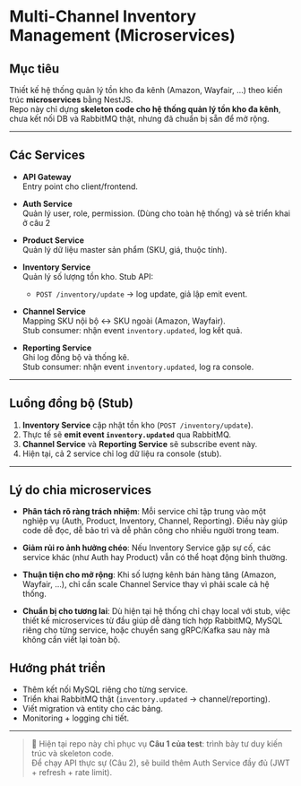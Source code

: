 # Multi-Channel Inventory Management (Microservices)

## Mục tiêu
Thiết kế hệ thống quản lý tồn kho đa kênh (Amazon, Wayfair, …) theo kiến trúc **microservices** bằng NestJS.  
Repo này chỉ dựng **skeleton code cho hệ thống quản lý tồn kho đa kênh**, chưa kết nối DB và RabbitMQ thật, nhưng đã chuẩn bị sẵn để mở rộng.

---

## Các Services

- **API Gateway**  
  Entry point cho client/frontend.

- **Auth Service**  
  Quản lý user, role, permission. (Dùng cho toàn hệ thống) và sẽ triển khai ở câu 2

- **Product Service**  
  Quản lý dữ liệu master sản phẩm (SKU, giá, thuộc tính).

- **Inventory Service**  
  Quản lý số lượng tồn kho. Stub API:  
  - `POST /inventory/update` → log update, giả lập emit event.

- **Channel Service**  
  Mapping SKU nội bộ ↔ SKU ngoài (Amazon, Wayfair).  
  Stub consumer: nhận event `inventory.updated`, log kết quả.

- **Reporting Service**  
  Ghi log đồng bộ và thống kê.  
  Stub consumer: nhận event `inventory.updated`, log ra console.

---

## Luồng đồng bộ (Stub)

1. **Inventory Service** cập nhật tồn kho (`POST /inventory/update`).  
2. Thực tế sẽ **emit event `inventory.updated`** qua RabbitMQ.  
3. **Channel Service** và **Reporting Service** sẽ subscribe event này.  
4. Hiện tại, cả 2 service chỉ log dữ liệu ra console (stub).  

---

## Lý do chia microservices

- **Phân tách rõ ràng trách nhiệm**: Mỗi service chỉ tập trung vào một nghiệp vụ (Auth, Product, Inventory, Channel, Reporting). Điều này giúp code dễ đọc, dễ bảo trì và dễ phân công cho nhiều người trong team.  

- **Giảm rủi ro ảnh hưởng chéo**: Nếu Inventory Service gặp sự cố, các service khác (như Auth hay Product) vẫn có thể hoạt động bình thường.  

- **Thuận tiện cho mở rộng**: Khi số lượng kênh bán hàng tăng (Amazon, Wayfair, ...), chỉ cần scale Channel Service thay vì phải scale cả hệ thống.  

- **Chuẩn bị cho tương lai**: Dù hiện tại hệ thống chỉ chạy local với stub, việc thiết kế microservices từ đầu giúp dễ dàng tích hợp RabbitMQ, MySQL riêng cho từng service, hoặc chuyển sang gRPC/Kafka sau này mà không cần viết lại toàn bộ.

## Hướng phát triển

- Thêm kết nối MySQL riêng cho từng service.  
- Triển khai RabbitMQ thật (`inventory.updated` → channel/reporting).  
- Viết migration và entity cho các bảng.  
- Monitoring + logging chi tiết.

---

> 🔧 Hiện tại repo này chỉ phục vụ **Câu 1 của test**: trình bày tư duy kiến trúc và skeleton code.  
> Để chạy API thực sự (Câu 2), sẽ build thêm Auth Service đầy đủ (JWT + refresh + rate limit).

